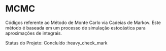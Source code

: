 # MCMC

Códigos referente ao Método de Monte Carlo via Cadeias de Markov. Este método é baseada em um processo de simulação estocástica para aproximações de integrais.

Status do Projeto: Concluído :heavy_check_mark
